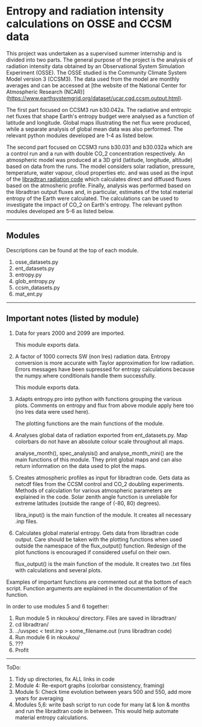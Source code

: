 # Entropy and radiation intensity calculations on OSSE and CCSM data

This project was undertaken as a supervised summer internship and is divided 
into two parts. The general purpose of the project is the analysis of radiation 
intensity data obtained by an Observational System Simulation Experiment (OSSE).
The OSSE studied is the Community Climate System Model version 3 (CCSM3). The 
data used from the model are monthly averages and can be accessed at [the 
website of the National Center for Atmospheric Research (NCAR)]
(https://www.earthsystemgrid.org/dataset/ucar.cgd.ccsm.output.html).

The first part focused on CCSM3 run b30.042a. The radiative and entropic net 
fluxes that shape Earth's entropy budget were analysed as a function of 
latitude and longitude. Global maps illustrating the net flux were produced, 
while a separate analysis of global mean data was also performed. The relevant 
python modules developed are 1-4 as listed below.

The second part focused on CCSM3 runs b30.031 and b30.032a which are a control 
run and a run with double CO_2 concentration respectively. An atmospheric model 
was produced at a 3D grid (latitude, longitude, altitude) based on data from 
the runs. The model considers solar radiation, pressure, temperature, water 
vapour, cloud properties etc. and was used as the input of the [libradtran 
radiation code](www.libradtran.org) which calculates direct and 
diffused fluxes based on the atmosheric profile. Finally, analysis was 
performed based on the libradtran output fluxes and, in particular, estimates 
of the total material entropy of the Earth were calculated. The calculations 
can be used to investigate the impact of CO_2 on Earth's entropy. The relevant 
python modules developed are 5-6 as listed below.

-------
## Modules

Descriptions can be found at the top of each module.

1. osse_datasets.py
2. ent_datasets.py
3. entropy.py
4. glob_entropy.py
5. ccsm_datasets.py
6. mat_ent.py

-------
## Important notes (listed by module)

1. Data for years 2000 and 2099 are imported.
   
   This module exports data.

2. A factor of 1000 corrects SW (non lres) radiation data.
   Entropy conversion is more accurate with Taylor approximation 
   for low radiation.
   Errors messages have been supressed for entropy calculations because the 
   numpy.where conditionals handle them successfully.
   
   This module exports data.

3. Adapts entropy.pro into python with functions grouping the various
   plots.
   Comments on entropy and flux from above module apply here too (no lres data 
   were used here).
   
   The plotting functions are the main functions of the module.

4. Analyses global data of radiation exported from ent_datasets.py.
   Map colorbars do not have an absolute colour scale throughout all maps.
   
   analyse\_month(), spec\_analysis() and analyse\_month_mini() are the main 
   functions of this module. They print global maps and can also return 
   information on the data used to plot the maps.

5. Creates atmospheric profiles as input for libradtran code. Gets data as 
   netcdf files from the CCSM control and CO_2 doubling experiments.
   Methods of calculation for various atmospheric parameters are explained in 
   the code.
   Solar zenith angle function is unreliable for extreme latitudes (outside the 
   range of (-80, 80) degrees).
   
   libra_input() is the main function of the module. It creates all necessary 
   .inp files.

6. Calculates global material entropy. Gets data from libradtran code output.
   Care should be taken with the plotting functions when used outside the 
   namespace of the flux_output() function. Redesign of the plot functions is 
   encouraged if considered useful on their own.
   
   flux_output() is the main function of the module. It creates two .txt files 
   with calculations and several plots.

Examples of important functions are commented out at the bottom of each script. 
Function arguments are explained in the documentation of the function.

In order to use modules 5 and 6 together:

1. Run module 5 in nkoukou/ directory. Files are saved in libradtran/
2. cd libradtran/
3. ../uvspec < test.inp > some_filename.out (runs libradtran code)
4. Run module 6 in nkoukou/
5. ???
6. Profit

-------
ToDo:

1. Tidy up directories, fix ALL links in code
2. Module 4: Re-export graphs (colorbar consistency, framing)
3. Module 5: Check time evolution between years 500 and 550, add more years for 
   averaging
4. Modules 5,6: write bash script to run code for many lat & lon & months and 
   run the libradtran code in between. This would help automate material entropy
   calculations.
